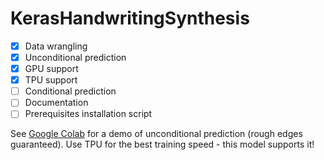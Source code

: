 # KerasHandwritingSynthesis
- [x] Data wrangling
- [x] Unconditional prediction
- [x] GPU support
- [x] TPU support
- [ ] Conditional prediction
- [ ] Documentation
- [ ] Prerequisites installation script

See [Google Colab](https://colab.research.google.com/drive/1x6dmOXIIMh_bSjq6R0MmoySXe_N_o_kD?usp=sharing) for a demo of unconditional prediction (rough edges guaranteed). Use TPU for the best training speed - this model supports it!